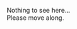 Nothing to see here...  
Please move along.  

<!---
PlanetaryCore/PlanetaryCore is a ✨ special ✨ repository because its `README.md` (this file) appears on your GitHub profile.
You can click the Preview link to take a look at your changes.
--->
